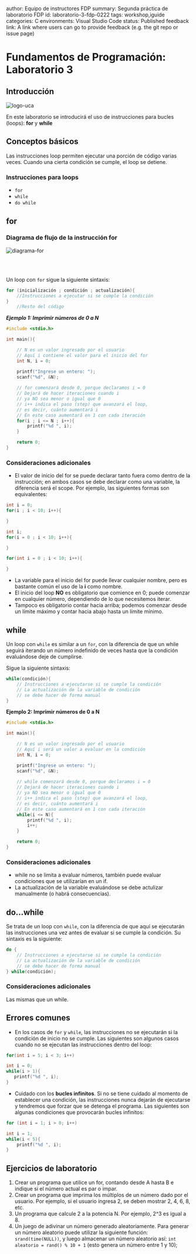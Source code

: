 author: Equipo de instructores FDP
summary: Segunda práctica de laboratorio FDP
id: laboratorio-3-fdp-0222
tags: workshop,iguide
categories: C
environments: Visual Studio Code
status: Published
feedback link: A link where users can go to provide feedback (e.g. the git repo or issue page)

# Fundamentos de Programación: Laboratorio 3

## Introducción

![logo-uca](./img/labo1/image001.jpg)

En este laboratorio se introducirá el uso de instrucciones para bucles (loops): **for** y **while**

## Conceptos básicos

Las instrucciones loop permiten ejecutar una porción de código varias veces. Cuando una cierta condición se cumple, el loop se detiene.
<br>

### Instrucciones para loops

+ <code>for</code>
+ <code>while</code>
+ <code>do while</code>

## for

### Diagrama de flujo de la instrucción for

![diagrama-for](./img/labo3/Imagen1.jpg)

<br><br>

Un loop con <code>for</code> sigue la siguiente sintaxis:
```c
for (inicialización ; condición ; actualización){
    //Instrucciones a ejecutar si se cumple la condición
}
    //Resto del código
```

***Ejemplo 1: Imprimir números de 0 a N***
```c
#include <stdio.h>

int main(){

    // N es un valor ingresado por el usuario
    // Aquí i contiene el valor para el inicio del for
    int N, i = 0;

    printf("Ingrese un entero: ");
    scanf("%d", &N);
    
    // for comenzará desde 0, porque declaramos i = 0
    // Dejará de hacer iteraciones cuando i
    // ya NO sea menor o igual que 0
    // i++ indica el paso (step) que avanzará el loop,
    // es decir, cuánto aumentará i
    // En este caso aumentará en 1 con cada iteración
    for(i ; i <= N ; i++){
        printf("%d ", i);
    }

    return 0;
}
```

### Consideraciones adicionales
+ El valor de inicio del for se puede declarar tanto fuera como dentro de la instrucción; en ambos casos se debe declarar como una variable, la diferencia será el scope. Por ejemplo, las siguientes formas son equivalentes:<br>

```c
int i = 0;
for(i ; i < 10; i++){

}
```

```c
int i;
for(i = 0 ; i < 10; i++){

}
```

```c
for(int i = 0 ; i < 10; i++){

}
```

+ La variable para el inicio del for puede llevar cualquier nombre, pero es bastante común el uso de la **i** como nombre.
+ El inicio del loop **NO** es obligatorio que comience en 0; puede comenzar en cualquier número, dependiendo de lo que necesitemos iterar.
+ Tampoco es obligatorio contar hacia arriba; podemos comenzar desde un límite máximo y contar hacia abajo hasta un límite mínimo.

## while

Un loop con <code>while</code> es similar a un <code>for</code>, con la diferencia de que un while seguirá iterando un número indefinido de veces hasta que la condición evaluándose deje de cumplirse.

Sigue la siguiente sintaxis:
```c
while(condición){
    // Instrucciones a ejecutarse si se cumple la condición
    // La actualización de la variable de condición
    // se debe hacer de forma manual
}
```

**Ejemplo 2: Imprimir números de 0 a N**
```c
#include <stdio.h>

int main(){

    // N es un valor ingresado por el usuario
    // Aquí i será un valor a evaluar en la condición
    int N, i = 0;

    printf("Ingrese un entero: ");
    scanf("%d", &N);
    
    // while comenzará desde 0, porque declaramos i = 0
    // Dejará de hacer iteraciones cuando i
    // ya NO sea menor o igual que 0
    // i++ indica el paso (step) que avanzará el loop,
    // es decir, cuánto aumentará i
    // En este caso aumentará en 1 con cada iteración
    while(i <= N){
        printf("%d ", i);
        i++;
    }

    return 0;
}
```

### Consideraciones adicionales

+ while no se limita a evaluar números, también puede evaluar condiciones que se utilizarían en un if.
+ La actualización de la variable evaluándose se debe actulizar manualmente (o habrá consecuencias).

## do...while

Se trata de un loop con <code>while</code>, con la diferencia de que aquí se ejecutarán las instrucciones una vez antes de evaluar si se cumple la condición.
Su sintaxis es la siguiente:
```c
do {
    // Instrucciones a ejecutarse si se cumple la condición
    // La actualización de la variable de condición
    // se debe hacer de forma manual
} while(condición);
```

### Consideraciones adicionales
Las mismas que un while.

## Errores comunes

+ En los casos de <code>for</code> y <code>while</code>, las instrucciones no se ejecutarán si la condición de inicio no se cumple. Las siguientes son algunos casos cuando no se ejecutan las instrucciones dentro del loop:
 ```c
 for(int i = 5; i < 3; i++)
 ```
 ```c
 int i = 0;
 while(i > 1){
    printf("%d ", i);
 }
 ```
+ Cuidado con los **bucles infinitos**. Si no se tiene cuidado al momento de establecer una condición, las instrucciones nunca dejarán de ejecutarse y tendremos que forzar que se detenga el programa. Las siguientes son algunas condiciones que provocarán bucles infinitos:
```c
for (int i = 1; i > 0; i++)
```
```c
int i = 1;
while(i < 5){
    printf("%d ", i);
}
```

## Ejercicios de laboratorio
1. Crear un programa que utilice un for, contando desde A hasta B e indique si el número actual es par o impar.
2. Crear un programa que imprima los múltiplos de un número dado por el usuario. Por ejemplo, si el usuario ingresa 2, se deben mostrar 2, 4, 6, 8, etc.
3. Un programa que calcule 2 a la potencia N. Por ejemplo, 2^3 es igual a 8.
4. Un juego de adivinar un número generado aleatoriamente. Para generar un número aleatorio puede utilizar la siguiente función:<br><code>srand(time(NULL))</code>, y luego almacenar un número aleatorio así: <code>int aleatorio = rand() % 10 + 1</code> (esto genera un número entre 1 y 10);